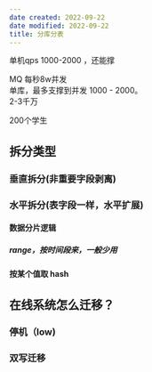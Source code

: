 ```yaml
---
date created: 2022-09-22
date modified: 2022-09-22
title: 分库分表
---
```


单机qps 1000-2000 ，还能撑

MQ 每秒8w并发  
单库，最多支撑到并发 1000 - 2000。  
2-3千万

200个学生

## 拆分类型

### 垂直拆分(非重要字段剥离)

### 水平拆分(表字段一样，水平扩展)

#### 数据分片逻辑

##### range，按时间段来，一般少用

#### 按某个值取 hash

## 在线系统怎么迁移？

### 停机（low)

### 双写迁移
